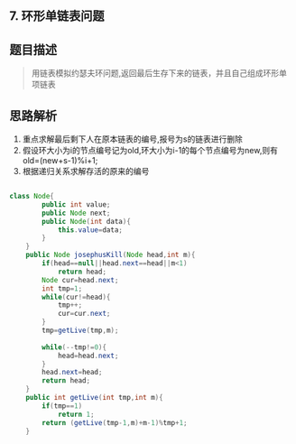## 7. 环形单链表问题

## 题目描述
>用链表模拟约瑟夫环问题,返回最后生存下来的链表，并且自己组成环形单项链表

## 思路解析
1. 重点求解最后剩下人在原本链表的编号,报号为s的链表进行删除
2. 假设环大小为i的节点编号记为old,环大小为i-1的每个节点编号为new,则有 old=(new+s-1)%i+1;
3. 根据递归关系求解存活的原来的编号


```java

class Node{
        public int value;
        public Node next;
        public Node(int data){
            this.value=data;
        }
    }
    public Node josephusKill(Node head,int m){
        if(head==null||head.next==head||m<1)
            return head;
        Node cur=head.next;
        int tmp=1;
        while(cur!=head){
            tmp++;
            cur=cur.next;
        }
        tmp=getLive(tmp,m);
        
        while(--tmp!=0){
            head=head.next;
        }
        head.next=head;
        return head;
    }
    public int getLive(int tmp,int m){
        if(tmp==1)
            return 1;
        return (getLive(tmp-1,m)+m-1)%tmp+1;
    }
    

```